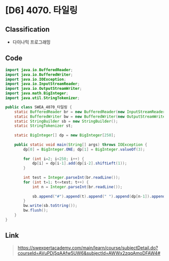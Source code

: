# [D6] 4070. 타일링

## Classification
* 다이나믹 프로그래밍

## Code
```java
import java.io.BufferedReader;
import java.io.BufferedWriter;
import java.io.IOException;
import java.io.InputStreamReader;
import java.io.OutputStreamWriter;
import java.math.BigInteger;
import java.util.StringTokenizer;

public class SWEA_4070_타일링 {
	static BufferedReader br = new BufferedReader(new InputStreamReader(System.in));
	static BufferedWriter bw = new BufferedWriter(new OutputStreamWriter(System.out));
	static StringBuilder sb = new StringBuilder();
	static StringTokenizer st;
	
	static BigInteger[] dp = new BigInteger[250];
	
	public static void main(String[] args) throws IOException {
		dp[0] = BigInteger.ONE; dp[1] = BigInteger.valueOf(3);
		
		for (int i=2; i<250; i++) {
			dp[i] = dp[i-1].add(dp[i-2].shiftLeft(1));
		}
		
		int test = Integer.parseInt(br.readLine());
		for (int t=1; t<=test; t++) {
			int n = Integer.parseInt(br.readLine());
			
			sb.append("#").append(t).append(" ").append(dp[n-1]).append("\n");
		}
		bw.write(sb.toString());
		bw.flush();
	}
}
```

## Link
> https://swexpertacademy.com/main/learn/course/subjectDetail.do?courseId=AVuPDj5qAAfw5UW6&subjectId=AWWx2zqqAmoDFAW4#
